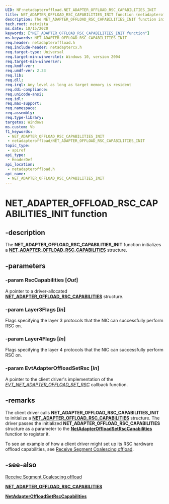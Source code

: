 ```yaml
---
UID: NF:netadapteroffload.NET_ADAPTER_OFFLOAD_RSC_CAPABILITIES_INIT
title: NET_ADAPTER_OFFLOAD_RSC_CAPABILITIES_INIT function (netadapteroffload.h)
description: The NET_ADAPTER_OFFLOAD_RSC_CAPABILITIES_INIT function initializes a NET_ADAPTER_OFFLOAD_RSC_CAPABILITIES structure.
tech.root: netvista
ms.date: 10/15/2020
keywords: ["NET_ADAPTER_OFFLOAD_RSC_CAPABILITIES_INIT function"]
ms.keywords: NET_ADAPTER_OFFLOAD_RSC_CAPABILITIES_INIT
req.header: netadapteroffload.h
req.include-header: netadaptercx.h 
req.target-type: Universal
req.target-min-winverclnt: Windows 10, version 2004
req.target-min-winversvr: 
req.kmdf-ver: 
req.umdf-ver: 2.33 
req.lib: 
req.dll: 
req.irql: Any level as long as target memory is resident
req.ddi-compliance: 
req.unicode-ansi: 
req.idl: 
req.max-support: 
req.namespace: 
req.assembly: 
req.type-library: 
targetos: Windows
ms.custom: Vb
f1_keywords:
 - NET_ADAPTER_OFFLOAD_RSC_CAPABILITIES_INIT
 - netadapteroffload/NET_ADAPTER_OFFLOAD_RSC_CAPABILITIES_INIT
topic_type:
 - apiref
api_type:
 - HeaderDef
api_location:
 - netadapteroffload.h
api_name:
 - NET_ADAPTER_OFFLOAD_RSC_CAPABILITIES_INIT
---
```


# NET_ADAPTER_OFFLOAD_RSC_CAPABILITIES_INIT function


## -description

The **NET_ADAPTER_OFFLOAD_RSC_CAPABILITIES_INIT** function initializes a [**NET_ADAPTER_OFFLOAD_RSC_CAPABILITIES**](../netadapteroffload/ns-netadapteroffload-_net_adapter_offload_rsc_capabilities.md) structure.

## -parameters

### -param RscCapabilities [_Out_]

A pointer to a driver-allocated [**NET_ADAPTER_OFFLOAD_RSC_CAPABILITIES**](../netadapteroffload/ns-netadapteroffload-_net_adapter_offload_rsc_capabilities.md) structure.

### -param Layer3Flags [_In_]

Flags specifying the layer 3 protocols that the NIC can successfully perform RSC on.

### -param Layer4Flags [_In_]

Flags specifying the layer 4 protocols that the NIC can successfully perform RSC on.

### -param EvtAdapterOffloadSetRsc [_In_]

A pointer to the client driver's implementation of the [*EVT_NET_ADAPTER_OFFLOAD_SET_RSC*](../netadapteroffload/nc-netadapteroffload-evt_net_adapter_offload_set_rsc.md) callback function.


## -remarks

The client driver calls **NET_ADAPTER_OFFLOAD_RSC_CAPABILITIES_INIT** to initialize a [**NET_ADAPTER_OFFLOAD_RSC_CAPABILITIES**](ns-netadapteroffload-_net_adapter_offload_rsc_capabilities.md) structure. The driver passes the initialized **NET_ADAPTER_OFFLOAD_RSC_CAPABILITIES** structure as a parameter to the [**NetAdapterOffloadSetRscCapabilities**](nf-netadapteroffload-netadapteroffloadsetrsccapabilities.md) function to register it.

To see an example of how a client driver might set up its RSC hardware offload capabilities, see [Receive Segment Coalescing offload](/windows-hardware/drivers/netcx/rsc-offload).

## -see-also

[Receive Segment Coalescing offload](/windows-hardware/drivers/netcx/rsc-offload)

[**NET_ADAPTER_OFFLOAD_RSC_CAPABILITIES**](ns-netadapteroffload-_net_adapter_offload_rsc_capabilities.md)

[**NetAdapterOffloadSetRscCapabilities**](nf-netadapteroffload-netadapteroffloadsetrsccapabilities.md)
